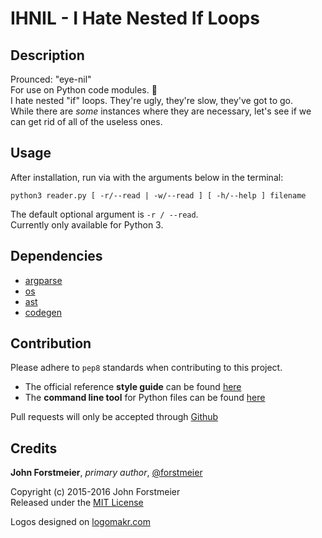 # IHNIL - I Hate Nested If Loops

## Description

Prounced: "eye-nil"  
For use on Python code modules. :snake:  
I hate nested "if" loops. They're ugly, they're slow, they've got to go.  
While there are *some* instances where they are necessary, let's see if we  
can get rid of all of the useless ones.  

## Usage

After installation, run via with the arguments below in the terminal:  

```
python3 reader.py [ -r/--read | -w/--read ] [ -h/--help ] filename  
```  

The default optional argument is ` -r / --read `.  
Currently only available for Python 3.  

## Dependencies

- [argparse](https://docs.python.org/3.4/library/argparse.html#module-argparse)
- [os](https://docs.python.org/3.4/library/os.html#module-os)
- [ast](https://docs.python.org/3.4/library/ast.html)
- [codegen](https://github.com/andreif/codegen)

## Contribution

Please adhere to ` pep8 ` standards when contributing to this project.  
- The official reference **style guide** can be found [here](https://www.python.org/dev/peps/pep-0008/)  
- The **command line tool** for Python files can be found [here](https://pypi.python.org/pypi/pep8)  

Pull requests will only be accepted through [Github](https://github.com/)  

## Credits

**John Forstmeier**, *primary author*, [@forstmeier](https://github.com/forstmeier)  

Copyright (c) 2015-2016 John Forstmeier  
Released under the [MIT License](https://github.com/forstmeier/pythonistics/blob/master/LICENSE.txt)  

Logos designed on [logomakr.com](http://logomakr.com/)  
